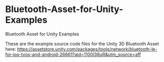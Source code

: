 # Bluetooth-Asset-for-Unity-Examples
Bluetooth Asset for Unity Examples

These are the example source code files for the Unity 3D Bluetooth Asset here:
https://assetstore.unity.com/packages/tools/network/bluetooth-le-for-ios-tvos-and-android-26661?aid=1100l36uR&utm_source=aff
